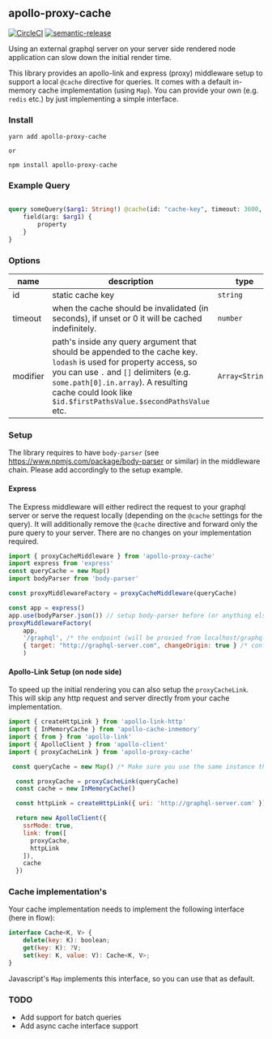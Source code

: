 apollo-proxy-cache
------------------

[![CircleCI](https://circleci.com/gh/BowlingX/apollo-proxy-cache/tree/master.svg?style=svg)](https://circleci.com/gh/BowlingX/apollo-proxy-cache/tree/master)
[![semantic-release](https://img.shields.io/badge/%20%20%F0%9F%93%A6%F0%9F%9A%80-semantic--release-e10079.svg)](https://github.com/semantic-release/semantic-release)

Using an external graphql server on your server side rendered node application can slow down the initial render time.

This library provides an apollo-link and express (proxy) middleware setup to support a local `@cache` directive for queries.
It comes with a default in-memory cache implementation (using `Map`). You can provide your own (e.g. `redis` etc.) by just
implementing a simple interface.

### Install

    yarn add apollo-proxy-cache 
    
    or 
    
    npm install apollo-proxy-cache


### Example Query

```graphql

query someQuery($arg1: String!) @cache(id: "cache-key", timeout: 3600, modifier: ["arg1"])  {
    field(arg: $arg1) {
        property
    }
}

```

### Options

| name     | description                                                                                                                                                                                                                                                                | type            | required |   |
|----------|----------------------------------------------------------------------------------------------------------------------------------------------------------------------------------------------------------------------------------------------------------------------------|-----------------|----------|---|
| id       | static cache key                                                                                                                                                                                                                                                           | `string`        | **true** |   |
| timeout  | when the cache should be invalidated (in seconds), if unset or 0 it will be cached indefinitely.                                                                                                                                                                           | `number`        | false    |   |
| modifier | path's inside any query argument that should be appended to the cache key. `lodash` is used for property access, so you can use `.` and `[]` delimiters (e.g. `some.path[0].in.array`). A resulting cache could look like `$id.$firstPathsValue.$secondPathsValue` etc.    | `Array<String>` | false    |   |

### Setup

The library requires to have `body-parser` (see https://www.npmjs.com/package/body-parser or similar) in the middleware chain.
Please add accordingly to the setup example.

#### Express

The Express middleware will either redirect the request to your graphql server or serve the request locally (depending on the `@cache` settings for the query).
It will additionally remove the `@cache` directive and forward only the pure query to your server.
There are no changes on your implementation required.

```js
import { proxyCacheMiddleware } from 'apollo-proxy-cache'
import express from 'express'
const queryCache = new Map()
import bodyParser from 'body-parser'

const proxyMiddlewareFactory = proxyCacheMiddleware(queryCache)

const app = express()
app.use(bodyParser.json()) // setup body-parser before (or anything else that populates request.body).
proxyMiddlewareFactory(
    app, 
    '/graphql', /* the endpoint (will be proxied from localhost/graphql to target)*/
    { target: "http://graphql-server.com", changeOrigin: true } /* configuration object for http-proxy-middleware */
    )
```


#### Apollo-Link Setup (on node side)

To speed up the initial rendering you can also setup the `proxyCacheLink`. 
This will skip any http request and server directly from your cache implementation.
```js
import { createHttpLink } from 'apollo-link-http'
import { InMemoryCache } from 'apollo-cache-inmemory'
import { from } from 'apollo-link'
import { ApolloClient } from 'apollo-client'
import { proxyCacheLink } from 'apollo-proxy-cache'

 const queryCache = new Map() /* Make sure you use the same instance that you use in the middleware setup.*/

  const proxyCache = proxyCacheLink(queryCache)
  const cache = new InMemoryCache()

  const httpLink = createHttpLink({ uri: 'http://graphql-server.com' })

  return new ApolloClient({
    ssrMode: true,
    link: from([
      proxyCache,
      httpLink
    ]),
    cache
  })

```

### Cache implementation's

Your cache implementation needs to implement the following interface (here in flow):

```js
interface Cache<K, V> {
    delete(key: K): boolean;
    get(key: K): ?V;
    set(key: K, value: V): Cache<K, V>;
}
```

Javascript's `Map` implements this interface, so you can use that as default.

### TODO

- Add support for batch queries
- Add async cache interface support
